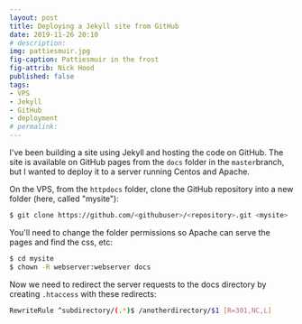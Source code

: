 ```yaml
---
layout: post
title: Deploying a Jekyll site from GitHub
date: 2019-11-26 20:10
# description: 
img: pattiesmuir.jpg
fig-caption: Pattiesmuir in the frost
fig-attrib: Nick Hood
published: false
tags:
- VPS
- Jekyll
- GitHub
- deployment
# permalink:
---
```

I've been building a site using Jekyll and hosting the code on GitHub. The site is available on GitHub pages from the ```docs``` folder in the ```master```branch, but I wanted to deploy it to a server running Centos and Apache.

On the VPS, from the ```httpdocs``` folder, clone the GitHub repository into a new folder (here, called "mysite"):

```sh
$ git clone https://github.com/<githubuser>/<repository>.git <mysite>
```
You'll need to change the folder permissions so Apache can serve the pages and find the css, etc:

```sh
$ cd mysite
$ chown -R webserver:webserver docs
```
Now we need to redirect the server requests to the docs directory by creating ```.htaccess``` with these redirects:

```sh
RewriteRule ^subdirectory/(.*)$ /anotherdirectory/$1 [R=301,NC,L]
```
